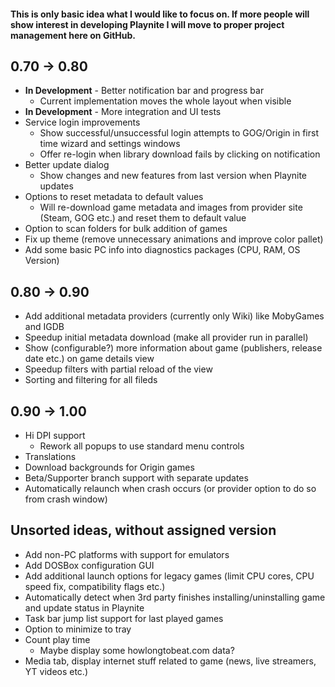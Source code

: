 #### This is only basic idea what I would like to focus on. If more people will show interest in developing Playnite I will move to proper project management here on GitHub.

## 0.70 -> 0.80

* **In Development** - Better notification bar and progress bar
    * Current implementation moves the whole layout when visible
* **In Development** - More integration and UI tests
* Service login improvements
    * Show successful/unsuccessful login attempts to GOG/Origin in first time wizard and settings windows
    * Offer re-login when library download fails by clicking on notification
* Better update dialog
    * Show changes and new features from last version when Playnite updates
* Options to reset metadata to default values
    * Will re-download game metadata and images from provider site (Steam, GOG etc.) and reset them to default value
* Option to scan folders for bulk addition of games
* Fix up theme (remove unnecessary animations and improve color pallet)
* Add some basic PC info into diagnostics packages (CPU, RAM, OS Version)

## 0.80 -> 0.90

* Add additional metadata providers (currently only Wiki) like MobyGames and IGDB
* Speedup initial metadata download (make all provider run in parallel)
* Show (configurable?) more information about game (publishers, release date etc.) on game details view
* Speedup filters with partial reload of the view
* Sorting and filtering for all fileds

## 0.90 -> 1.00
* Hi DPI support
    * Rework all popups to use standard menu controls
* Translations
* Download backgrounds for Origin games
* Beta/Supporter branch support with separate updates
* Automatically relaunch when crash occurs (or provider option to do so from crash window)

## Unsorted ideas, without assigned version
* Add non-PC platforms with support for emulators
* Add DOSBox configuration GUI
* Add additional launch options for legacy games (limit CPU cores, CPU speed fix, compatibility flags etc.)
* Automatically detect when 3rd party finishes installing/uninstalling game and update status in Playnite
* Task bar jump list support for last played games
* Option to minimize to tray
* Count play time
    * Maybe display some howlongtobeat.com data?
* Media tab, display internet stuff related to game (news, live streamers, YT videos etc.)